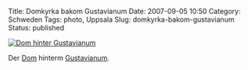 Title: Domkyrka bakom Gustavianum
Date: 2007-09-05 10:50
Category: Schweden
Tags: photo, Uppsala
Slug: domkyrka-bakom-gustavianum
Status: published

[![Dom hinter
Gustavianum](/pic/domkyrkgustav_s.jpg "Dom hinter Gustavianum")](/pic/domkyrkgustav_l.jpg)

Der [Dom](http://de.wikipedia.org/wiki/Dom_Uppsala) hinterm
[Gustavianum](http://sv.wikipedia.org/wiki/Gustavianum).


